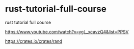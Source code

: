 # rust-tutorial-full-course
rust tutorial full course

https://www.youtube.com/watch?v=ygL_xcavzQ4&list=PPSV

https://crates.io/crates/rand
